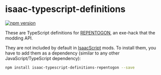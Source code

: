 # isaac-typescript-definitions

[![npm version](https://img.shields.io/npm/v/isaac-typescript-definitions-repentogon.svg)](https://www.npmjs.com/package/isaac-typescript-definitions-repentogon)

These are TypeScript definitions for [REPENTOGON](https://repentogon.com/index.html), an exe-hack that the modding API.

They are not included by default in [IsaacScript](https://isaacscript.github.io/) mods. To install them, you have to add them as a dependency (similar to any other JavaScript/TypeScript dependency):

```sh
npm install isaac-typescript-definitions-repentogon --save
```
